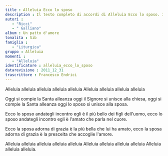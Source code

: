 ```yaml
--- 
title : Alleluia Ecco lo sposo
description : Il testo completo di accordi di Alleluia Ecco lo sposo. Inseriscila nel tuo canzoniere!
autori : 
   - "Ricci"
   - " Galliano"
album : Un patto d'amore
tonalita : Sib
famiglia : 
   - "Liturgica"
gruppo : Alleluia
momenti : 
   - "Alleluia"
identificatore : alleluia_ecco_lo_sposo
datarevisione : 2011_12_31
trascrittore : Francesco Endrici
--- 
```




Alleluia alleluia
alleluia alleluia alleluia 
Alleluia alleluia alleluia alleluia 


 Oggi si compie la Santa alleanza 
oggi il Signore si unisce alla chiesa, 
oggi si compie la Santa alleanza 
oggi lo sposo si unisce alla sposa.


 Ecco lo sposo andategli incontro 
egli è il più bello dei figli dell'uomo, 
ecco lo sposo andategli incontro 
egli è l'amato che parla nel cuore.


 Ecco la sposa adorna di grazia 
è la più bella che lui ha amato, 
ecco la sposa adorna di grazia 
è la prescelta che accoglie l'amore.


Alleluia alleluia
alleluia alleluia alleluia 
Alleluia alleluia alleluia alleluia 
Alleluia alleluia alleluia.


